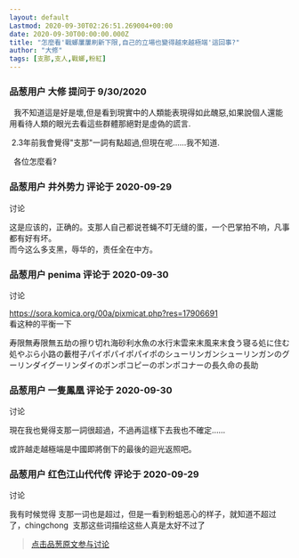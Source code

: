 ```yaml
---
layout: default
Lastmod: 2020-09-30T02:26:51.269004+00:00
date: 2020-09-30T00:00:00.000Z
title: "怎麼看'戰螂屢屢刷新下限,自己的立場也變得越來越極端'這回事?"
author: "大修"
tags: [支那,支人,戰螂,粉紅]
---
```



### 品葱用户 **大修** 提问于 9/30/2020
    
  我不知道這是好是壞,但是看到現實中的人類能表現得如此醜惡,如果說個人還能用看待人類的眼光去看這些群體那絕對是虛偽的謊言.  
  
  
 2.3年前我會覺得"支那"一詞有點超過,但現在呢......我不知道.  
  
  
  各位怎麼看?
    
                

### 品葱用户 **井外势力** 评论于 2020-09-29
讨论

        
这是应该的，正确的。支那人自己都说苍蝇不叮无缝的蛋，一个巴掌拍不响，凡事都有好有坏。  
而今这么多支黑，辱华的，责任全在中方。
        
                

### 品葱用户 **penima** 评论于 2020-09-30
讨论

        
https://sora.komica.org/00a/pixmicat.php?res=17906691  
看这种的平衡一下  
  
寿限無寿限無五劫の擦り切れ海砂利水魚の水行末雲来末風来末食う寝る処に住む処やぶら小路の藪柑子パイポパイポパイポのシューリンガンシューリンガンのグーリンダイグーリンダイのポンポコピーのポンポコナーの長久命の長助
        
                

### 品葱用户 **一隻鳳凰** 评论于 2020-09-30
讨论

        
現在我也覺得支那一詞很超過，不過再這樣下去我也不確定……  
  
或許越走越極端是中國即將倒下的最後的迴光返照吧。
        
                

### 品葱用户 **红色江山代代传** 评论于 2020-09-29
讨论

        
我有时候觉得 支那一词也是超过，但是一看到粉蛆恶心的样子，就知道不超过了，chingchong  支那这些词描绘这些人真是太好不过了
        
                





> [点击品葱原文参与讨论](https://pincong.rocks/question/31585)

